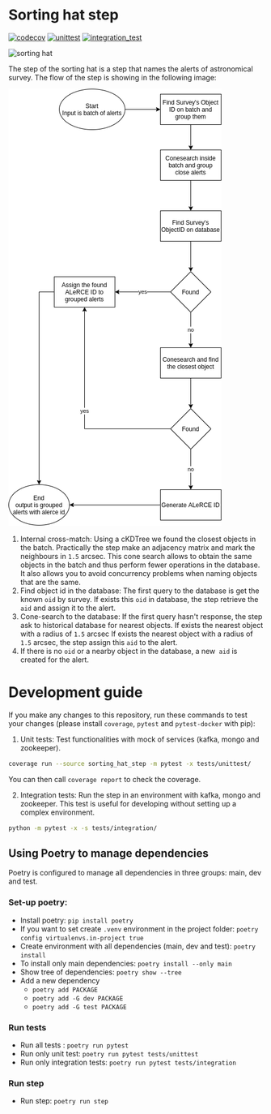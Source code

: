 # Sorting hat step
[![codecov](https://codecov.io/gh/alercebroker/sorting_hat_step/branch/main/graph/badge.svg?token=TdPzPGD9Ui)](https://codecov.io/gh/alercebroker/sorting_hat_step)
[![unittest](https://github.com/alercebroker/sorting_hat_step/actions/workflows/unittest.yml/badge.svg)](https://github.com/alercebroker/sorting_hat_step/actions/workflows/unittest.yml)
[![integration_test](https://github.com/alercebroker/sorting_hat_step/actions/workflows/integration.yml/badge.svg)](https://github.com/alercebroker/sorting_hat_step/actions/workflows/integration.yml)

![sorting hat]( https://media.giphy.com/media/JDAVoX2QSjtWU/giphy.gif)

The step of the sorting hat is a step that names the alerts of astronomical survey. The flow of the step is showing in the following image:

![sorting_hat](doc/sortinghat.png)

1. Internal cross-match: Using a cKDTree we found the closest objects in the batch. Practically the step make an adjacency matrix and mark the neighbours in `1.5` arcsec. This cone search allows to obtain the same objects in the batch and thus perform fewer operations in the database. It also allows you to avoid concurrency problems when naming objects that are the same. 
2. Find object id in the database: The first query to the database is get the known `oid` by survey. If exists this `oid` in database, the step retrieve the `aid` and assign it to the alert.
3. Cone-search to the database: If the first query hasn't response, the step ask to historical database for nearest objects. If exists the nearest object with a radius of `1.5` arcsec If exists the nearest object with a radius of `1.5` arcsec, the step assign this `aid` to the alert.
4. If there is no `oid` or a nearby object in the database, a new` aid` is created for the alert.


# Development guide

If you make any changes to this repository, run these commands to test your changes (please install `coverage`, `pytest` and `pytest-docker` with pip):

1. Unit tests: Test functionalities with mock of services (kafka, mongo and zookeeper).
```bash
coverage run --source sorting_hat_step -m pytest -x tests/unittest/
```

You can then call `coverage report` to check the coverage.

2. Integration tests: Run the step in an environment with kafka, mongo and zookeeper. This test is useful for developing without setting up a complex environment.

```bash
python -m pytest -x -s tests/integration/
```

## Using Poetry to manage dependencies

Poetry is configured to manage all dependencies in three groups: main, dev and test. 

### Set-up poetry:
- Install poetry: `pip install poetry`
- If you want to set create `.venv` environment in the project folder: `poetry config virtualenvs.in-project true`
- Create environment with all dependencies (main, dev and test): `poetry install`
- To install only main dependencies: `poetry install --only main`
- Show tree of dependencies: `poetry show --tree`
- Add a new dependency 
  - `poetry add PACKAGE`
  - `poetry add -G dev PACKAGE`
  - `poetry add -G test PACKAGE`

### Run tests
- Run all tests : `poetry run pytest`
- Run only unit test: `poetry run pytest tests/unittest`
- Run only integration tests: `poetry run pytest tests/integration`

### Run step
- Run step: `poetry run step`
